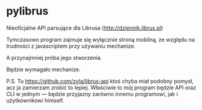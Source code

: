 pylibrus
========

Nieoficjalne API parsujące dla Librusa (http://dziennik.librus.pl)


Tymczasowo program zajmuje się wyłącznie stroną mobilną, ze względu na trudności z javascriptem przy używaniu mechanize.



A przynajmniej próba jego stworzenia.


Będzie wymagało mechanize.


P.S. Tu https://github.com/zyla/librus-api ktoś chyba miał podobny pomysł, acz ja zamierzam zrobić to lepiej. Właściwie to mój program będzie API oraz CLI w jednym — będzie przyjazny zarówno innemu programowi, jak i użytkownikowi himself.
